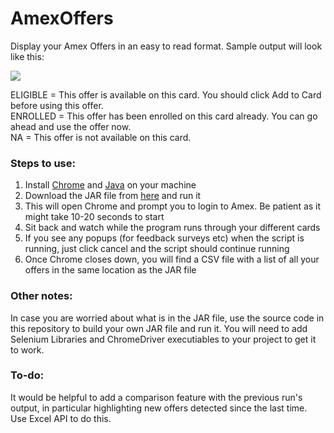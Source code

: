 # AmexOffers
Display your Amex Offers in an easy to read format. Sample output will look like this:

<img src="https://i.imgur.com/BTxn6G6.png" />

ELIGIBLE = This offer is available on this card. You should click Add to Card before using this offer.<br />
ENROLLED = This offer has been enrolled on this card already. You can go ahead and use the offer now.<br />
NA       = This offer is not available on this card.<br />

### Steps to use:
1. Install <a href="https://www.google.com/chrome/">Chrome</a> and <a href="https://java.com/en/download/">Java</a> on your machine
2. Download the JAR file from <a href="https://github.com/350HP/AmexOffers/raw/master/AmexOffers.jar">here</a> and run it
3. This will open Chrome and prompt you to login to Amex. Be patient as it might take 10-20 seconds to start
4. Sit back and watch while the program runs through your different cards
5. If you see any popups (for feedback surveys etc) when the script is running, just click cancel and the script should continue running
6. Once Chrome closes down, you will find a CSV file with a list of all your offers in the same location as the JAR file

### Other notes:
In case you are worried about what is in the JAR file, use the source code in this repository to build your own JAR file and run it. You will need to add Selenium Libraries and ChromeDriver executiables to your project to get it to work.

### To-do:
It would be helpful to add a comparison feature with the previous run's output, in particular highlighting new offers detected since the last time. Use Excel API to do this.
